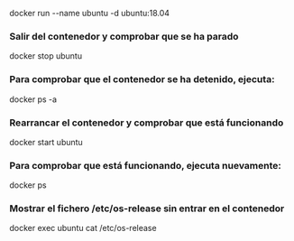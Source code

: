 docker run --name ubuntu -d ubuntu:18.04

### Salir del contenedor y comprobar que se ha parado

docker stop ubuntu

### Para comprobar que el contenedor se ha detenido, ejecuta:
docker ps -a

### Rearrancar el contenedor y comprobar que está funcionando

docker start ubuntu

### Para comprobar que está funcionando, ejecuta nuevamente:
docker ps

### Mostrar el fichero /etc/os-release sin entrar en el contenedor

docker exec ubuntu cat /etc/os-release